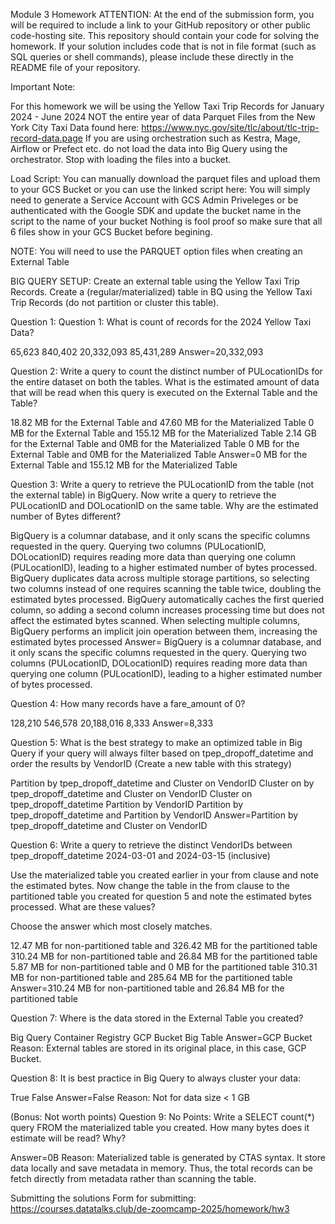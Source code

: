 Module 3 Homework
ATTENTION: At the end of the submission form, you will be required to include a link to your GitHub repository or other public code-hosting site. This repository should contain your code for solving the homework. If your solution includes code that is not in file format (such as SQL queries or shell commands), please include these directly in the README file of your repository.

Important Note:

For this homework we will be using the Yellow Taxi Trip Records for January 2024 - June 2024 NOT the entire year of data Parquet Files from the New York City Taxi Data found here:
https://www.nyc.gov/site/tlc/about/tlc-trip-record-data.page
If you are using orchestration such as Kestra, Mage, Airflow or Prefect etc. do not load the data into Big Query using the orchestrator.
Stop with loading the files into a bucket.


Load Script: You can manually download the parquet files and upload them to your GCS Bucket or you can use the linked script here:
You will simply need to generate a Service Account with GCS Admin Priveleges or be authenticated with the Google SDK and update the bucket name in the script to the name of your bucket
Nothing is fool proof so make sure that all 6 files show in your GCS Bucket before begining.


NOTE: You will need to use the PARQUET option files when creating an External Table

BIG QUERY SETUP:
Create an external table using the Yellow Taxi Trip Records.
Create a (regular/materialized) table in BQ using the Yellow Taxi Trip Records (do not partition or cluster this table).

Question 1:
Question 1: What is count of records for the 2024 Yellow Taxi Data?

65,623
840,402
20,332,093
85,431,289
Answer=20,332,093

Question 2:
Write a query to count the distinct number of PULocationIDs for the entire dataset on both the tables.
What is the estimated amount of data that will be read when this query is executed on the External Table and the Table?

18.82 MB for the External Table and 47.60 MB for the Materialized Table
0 MB for the External Table and 155.12 MB for the Materialized Table
2.14 GB for the External Table and 0MB for the Materialized Table
0 MB for the External Table and 0MB for the Materialized Table
Answer=0 MB for the External Table and 155.12 MB for the Materialized Table

Question 3:
Write a query to retrieve the PULocationID from the table (not the external table) in BigQuery. Now write a query to retrieve the PULocationID and DOLocationID on the same table. Why are the estimated number of Bytes different?

BigQuery is a columnar database, and it only scans the specific columns requested in the query. Querying two columns (PULocationID, DOLocationID) requires reading more data than querying one column (PULocationID), leading to a higher estimated number of bytes processed.
BigQuery duplicates data across multiple storage partitions, so selecting two columns instead of one requires scanning the table twice, doubling the estimated bytes processed.
BigQuery automatically caches the first queried column, so adding a second column increases processing time but does not affect the estimated bytes scanned.
When selecting multiple columns, BigQuery performs an implicit join operation between them, increasing the estimated bytes processed
Answer= BigQuery is a columnar database, and it only scans the specific columns requested in the query. Querying two columns (PULocationID, DOLocationID) requires reading more data than querying one column (PULocationID), leading to a higher estimated number of bytes processed.

Question 4:
How many records have a fare_amount of 0?

128,210
546,578
20,188,016
8,333
Answer=8,333

Question 5:
What is the best strategy to make an optimized table in Big Query if your query will always filter based on tpep_dropoff_datetime and order the results by VendorID (Create a new table with this strategy)

Partition by tpep_dropoff_datetime and Cluster on VendorID
Cluster on by tpep_dropoff_datetime and Cluster on VendorID
Cluster on tpep_dropoff_datetime Partition by VendorID
Partition by tpep_dropoff_datetime and Partition by VendorID
Answer=Partition by tpep_dropoff_datetime and Cluster on VendorID

Question 6:
Write a query to retrieve the distinct VendorIDs between tpep_dropoff_datetime 2024-03-01 and 2024-03-15 (inclusive)

Use the materialized table you created earlier in your from clause and note the estimated bytes. Now change the table in the from clause to the partitioned table you created for question 5 and note the estimated bytes processed. What are these values?

Choose the answer which most closely matches.

12.47 MB for non-partitioned table and 326.42 MB for the partitioned table
310.24 MB for non-partitioned table and 26.84 MB for the partitioned table
5.87 MB for non-partitioned table and 0 MB for the partitioned table
310.31 MB for non-partitioned table and 285.64 MB for the partitioned table
Answer=310.24 MB for non-partitioned table and 26.84 MB for the partitioned table

Question 7:
Where is the data stored in the External Table you created?

Big Query
Container Registry
GCP Bucket
Big Table
Answer=GCP Bucket
Reason: External tables are stored in its original place, in this case, GCP Bucket.

Question 8:
It is best practice in Big Query to always cluster your data:

True
False
Answer=False
Reason: Not for data size < 1 GB

(Bonus: Not worth points) Question 9:
No Points: Write a SELECT count(*) query FROM the materialized table you created. How many bytes does it estimate will be read? Why?

Answer=0B
Reason: Materialized table is generated by CTAS syntax. It store data locally and save metadata in memory. Thus, the total records can be fetch directly from metadata rather than scanning the table.

Submitting the solutions
Form for submitting: https://courses.datatalks.club/de-zoomcamp-2025/homework/hw3